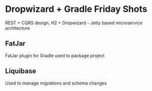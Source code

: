 # Dropwizard + Gradle Friday Shots

REST + CQRS design, H2 + Dropwizard - Jetty based microservice architecture

## FatJar

FatJar plugin for Gradle used to package project

## Liquibase

Used to manage migrations and schema changes
